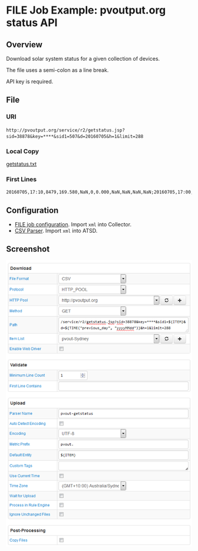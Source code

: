 # FILE Job Example: pvoutput.org status API

## Overview

Download solar system status for a given collection of devices.

The file uses a semi-colon as a line break.

API key is required.

## File

### URI

`http://pvoutput.org/service/r2/getstatus.jsp?sid=38878&key=****&sid1=507&d=20160705&h=1&limit=288`

### Local Copy

[getstatus.txt](getstatus.txt)

### First Lines

```ls
20160705,17:10,8479,169.580,NaN,0,0.000,NaN,NaN,NaN,NaN;20160705,17:00,8479,169.580,NaN,89,1.780,NaN,NaN,NaN,NaN
```

## Configuration

* [FILE job configuration](pvout-job.xml). Import `xml` into Collector.
* [CSV Parser](pvout-parser.xml). Import `xml` into ATSD.

## Screenshot

![Job Screenshot](pvout-config.png)
